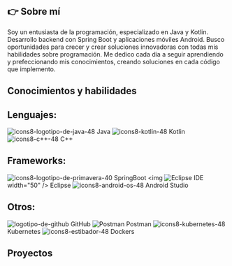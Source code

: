 ## 👉 Sobre mí
Soy un entusiasta de la programación, especializado en Java y Kotlin. Desarrollo backend con Spring Boot y aplicaciones móviles Android. Busco oportunidades para crecer y crear soluciones innovadoras con todas mis habilidades sobre programación. Me dedico cada día a seguir aprendiendo y prefeccionando mis conocimientos, creando soluciones en cada código que implemento.


## Conocimientos y habilidades

## Lenguajes:
![icons8-logotipo-de-java-48](https://github.com/user-attachments/assets/2f492841-dfe0-42c0-be86-718ac61232a8) Java
![icons8-kotlin-48](https://github.com/user-attachments/assets/f22b46aa-7389-4623-96da-061093256c78) Kotlin
![icons8-c++-48](https://github.com/user-attachments/assets/8bebbb6d-9d4b-47e4-a046-b4a3a21b3188) C++

## Frameworks:
![icons8-logotipo-de-primavera-40](https://github.com/user-attachments/assets/34c5d39b-c190-4ce8-a80e-2139073617de) SpringBoot
<img ![Eclipse IDE](https://github.com/user-attachments/assets/ca1b461f-a36d-4031-a1f8-a26f00d8a5f9) width="50" /> Eclipse
![icons8-android-os-48](https://github.com/user-attachments/assets/b267c704-f835-4fb9-a995-74408dd69b87) Android Studio


## Otros:
![logotipo-de-github](https://github.com/user-attachments/assets/2221a234-cdfd-4659-9b15-ba94ebade128) GitHub
![Postman](https://github.com/user-attachments/assets/5fe15b45-4c73-471d-83cb-006c5bde6c31) Postman
![icons8-kubernetes-48](https://github.com/user-attachments/assets/967e7759-5efb-4866-b0e3-e061bb8f20f8) Kubernetes
![icons8-estibador-48](https://github.com/user-attachments/assets/d56fc67d-c1a9-46cf-8755-1792049fc65b) Dockers

## Proyectos

<!--
**ildeagr/ildeagr** is a ✨ _special_ ✨ repository because its `README.md` (this file) appears on your GitHub profile.

Here are some ideas to get you started:

- 🔭 I’m currently working on ...
- 🌱 I’m currently learning ...
- 👯 I’m looking to collaborate on ...
- 🤔 I’m looking for help with ...
- 💬 Ask me about ...
- 📫 How to reach me: ...
- 😄 Pronouns: ...
- ⚡ Fun fact: ...
-->
